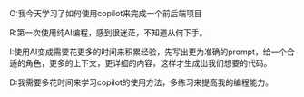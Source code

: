 O:我今天学习了如何使用copilot来完成一个前后端项目

R:第一次使用纯AI编程，感到很迷茫，不知道从何下手。

I:使用AI变成需要花更多的时间来积累经验，先写出更为准确的prompt，给一个合适的角色，更多的上下文，更详细的内容，这样才生成出我们想要的代码。

D:我需要多花时间来学习copilot的使用方法，多练习来提高我的编程能力。
